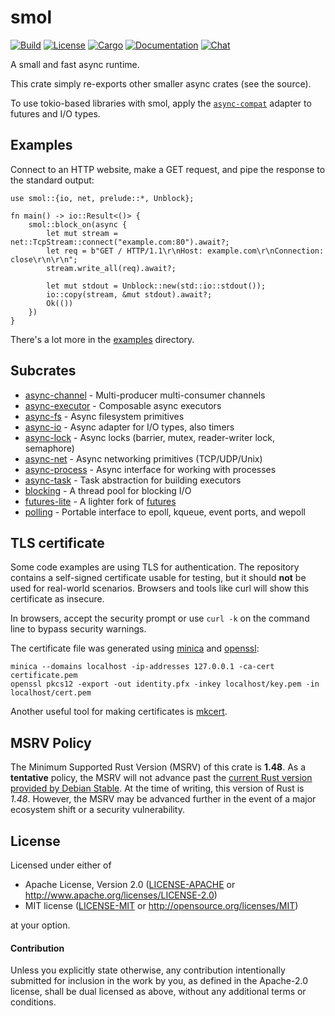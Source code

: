 # smol

[![Build](https://github.com/smol-rs/smol/workflows/Build%20and%20test/badge.svg)](
https://github.com/smol-rs/smol/actions)
[![License](https://img.shields.io/badge/license-Apache--2.0_OR_MIT-blue.svg)](
https://github.com/smol-rs/smol)
[![Cargo](https://img.shields.io/crates/v/smol.svg)](
https://crates.io/crates/smol)
[![Documentation](https://docs.rs/smol/badge.svg)](
https://docs.rs/smol)
[![Chat](https://img.shields.io/discord/701824908866617385.svg?logo=discord)](
https://discord.gg/x6m5Vvt)

A small and fast async runtime.

This crate simply re-exports other smaller async crates (see the source).

To use tokio-based libraries with smol, apply the [`async-compat`] adapter to futures and I/O
types.

## Examples

Connect to an HTTP website, make a GET request, and pipe the response to the standard output:

```rust,no_run
use smol::{io, net, prelude::*, Unblock};

fn main() -> io::Result<()> {
    smol::block_on(async {
        let mut stream = net::TcpStream::connect("example.com:80").await?;
        let req = b"GET / HTTP/1.1\r\nHost: example.com\r\nConnection: close\r\n\r\n";
        stream.write_all(req).await?;

        let mut stdout = Unblock::new(std::io::stdout());
        io::copy(stream, &mut stdout).await?;
        Ok(())
    })
}
```

There's a lot more in the [examples] directory.

[`async-compat`]: https://docs.rs/async-compat
[examples]: https://github.com/smol-rs/smol/tree/master/examples
[get-request]: https://github.com/smol-rs/smol/blob/master/examples/get-request.rs

## Subcrates

- [async-channel] - Multi-producer multi-consumer channels
- [async-executor] - Composable async executors
- [async-fs] - Async filesystem primitives
- [async-io] - Async adapter for I/O types, also timers
- [async-lock] - Async locks (barrier, mutex, reader-writer lock, semaphore)
- [async-net] - Async networking primitives (TCP/UDP/Unix)
- [async-process] - Async interface for working with processes
- [async-task] - Task abstraction for building executors
- [blocking] - A thread pool for blocking I/O
- [futures-lite] - A lighter fork of [futures]
- [polling] - Portable interface to epoll, kqueue, event ports, and wepoll

[async-io]: https://github.com/smol-rs/async-io
[polling]: https://github.com/smol-rs/polling
[nb-connect]: https://github.com/smol-rs/nb-connect
[async-executor]: https://github.com/smol-rs/async-executor
[async-task]: https://github.com/smol-rs/async-task
[blocking]: https://github.com/smol-rs/blocking
[futures-lite]: https://github.com/smol-rs/futures-lite
[smol]: https://github.com/smol-rs/smol
[async-net]: https://github.com/smol-rs/async-net
[async-process]: https://github.com/smol-rs/async-process
[async-fs]: https://github.com/smol-rs/async-fs
[async-channel]: https://github.com/smol-rs/async-channel
[concurrent-queue]: https://github.com/smol-rs/concurrent-queue
[event-listener]: https://github.com/smol-rs/event-listener
[async-lock]: https://github.com/smol-rs/async-lock
[fastrand]: https://github.com/smol-rs/fastrand
[futures]: https://github.com/rust-lang/futures-rs

## TLS certificate

Some code examples are using TLS for authentication. The repository
contains a self-signed certificate usable for testing, but it should **not**
be used for real-world scenarios. Browsers and tools like curl will
show this certificate as insecure.

In browsers, accept the security prompt or use `curl -k` on the
command line to bypass security warnings.

The certificate file was generated using
[minica](https://github.com/jsha/minica) and
[openssl](https://www.openssl.org/):

```text
minica --domains localhost -ip-addresses 127.0.0.1 -ca-cert certificate.pem
openssl pkcs12 -export -out identity.pfx -inkey localhost/key.pem -in localhost/cert.pem
```

Another useful tool for making certificates is [mkcert].

[mkcert]: https://github.com/FiloSottile/mkcert

## MSRV Policy

The Minimum Supported Rust Version (MSRV) of this crate is **1.48**. As a **tentative** policy, the MSRV will not advance past the [current Rust version provided by Debian Stable](https://packages.debian.org/stable/rust/rustc). At the time of writing, this version of Rust is *1.48*. However, the MSRV may be advanced further in the event of a major ecosystem shift or a security vulnerability.

## License

Licensed under either of

 * Apache License, Version 2.0 ([LICENSE-APACHE](LICENSE-APACHE) or http://www.apache.org/licenses/LICENSE-2.0)
 * MIT license ([LICENSE-MIT](LICENSE-MIT) or http://opensource.org/licenses/MIT)

at your option.

#### Contribution

Unless you explicitly state otherwise, any contribution intentionally submitted
for inclusion in the work by you, as defined in the Apache-2.0 license, shall be
dual licensed as above, without any additional terms or conditions.
